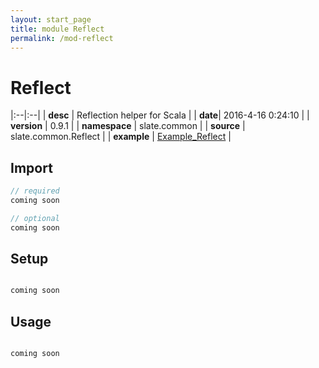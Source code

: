```yaml
---
layout: start_page
title: module Reflect
permalink: /mod-reflect
---
```


# Reflect

|:--|:--|
| **desc** | Reflection helper for Scala | 
| **date**| 2016-4-16 0:24:10 |
| **version** | 0.9.1  |
| **namespace** | slate.common  |
| **source** | slate.common.Reflect  |
| **example** | [Example_Reflect](https://github.com/code-helix/slatekit/blob/master/src/apps/scala/slate-examples/src/main/scala/slate/examples/Example_Reflect.scala) |

## Import
```scala 
// required 
coming soon

// optional 
coming soon

```

## Setup
```scala

coming soon

```

## Usage
```scala

coming soon

```

